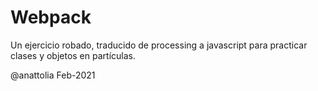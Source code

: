 # Webpack

Un ejercicio robado, traducido de processing a javascript para practicar clases y objetos en partículas.

@anattolia
Feb-2021